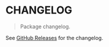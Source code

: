 # CHANGELOG

> Package changelog.

See [GitHub Releases](https://github.com/stdlib-js/random-strided-betaprime/releases) for the changelog.